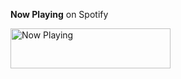 **Now Playing** on Spotify

<a href="https://rorpage-spotify-now-playing-profile.vercel.app/now-playing?open">
    <img src="https://rorpage-spotify-now-playing-profile.vercel.app/now-playing" width="256" height="64" alt="Now Playing">
</a>

